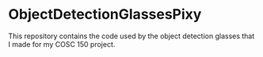 # ObjectDetectionGlassesPixy
This repository contains the code used by the object detection glasses that I made for my COSC 150 project.
